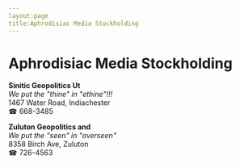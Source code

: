 ```yaml
---
layout:page
title:Aphrodisiac Media Stockholding
---
```

# Aphrodisiac Media Stockholding

**Sinitic Geopolitics Ut**  
_We put the "thine" in "ethine"!!!_  
1467 Water Road, Indiachester  
☎ 668-3485



**Zuluton Geopolitics and**  
_We put the "seen" in "overseen"_  
8358 Birch Ave, Zuluton  
☎ 726-4563



